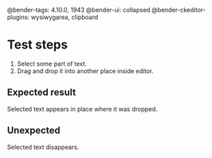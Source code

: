 @bender-tags: 4.10.0, 1943
@bender-ui: collapsed
@bender-ckeditor-plugins: wysiwygarea, clipboard

# Test steps

1. Select some part of text.
2. Drag and drop it into another place inside editor.

## Expected result

Selected text appears in place where it was dropped.

## Unexpected

Selected text disappears.
